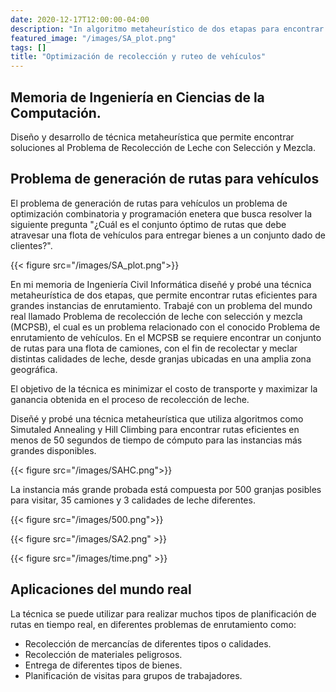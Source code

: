 ```yaml
---
date: 2020-12-17T12:00:00-04:00
description: "In algoritmo metaheurístico de dos etapas para encontrar rutas eficientes para una flota de vehículos"
featured_image: "/images/SA_plot.png"
tags: []
title: "Optimización de recolección y ruteo de vehículos"
---
```

## Memoria de Ingeniería en Ciencias de la Computación.

Diseño y desarrollo de técnica metaheurística que permite encontrar soluciones al Problema de Recolección de Leche con Selección y Mezcla.

## Problema de generación de rutas para vehículos

El problema de generación de rutas para vehículos un problema de optimización combinatoria y programación enetera que busca resolver la siguiente pregunta "¿Cuál es el conjunto óptimo de rutas que debe atravesar una flota de vehículos para entregar bienes a un conjunto dado de clientes?".

{{< figure src="/images/SA_plot.png">}}

En mi memoria de Ingeniería Civil Informática diseñé y probé una técnica metaheurística de dos etapas, que permite encontrar rutas eficientes para grandes instancias de enrutamiento.
Trabajé con un problema del mundo real llamado Problema de recolección de leche con selección y mezcla (MCPSB), el cual es un problema relacionado con el conocido Problema de enrutamiento de vehículos. En el MCPSB se requiere encontrar un conjunto de rutas para una flota de camiones, con el fin de recolectar y meclar distintas calidades de leche, desde granjas ubicadas en una amplia zona geográfica.

El objetivo de la técnica es minimizar el costo de transporte y maximizar la ganancia obtenida en el proceso de recolección de leche.

Diseñé y probé una técnica metaheurística que utiliza algoritmos como Simutaled Annealing y Hill Climbing para encontrar rutas eficientes en menos de 50 segundos de tiempo de cómputo para las instancias más grandes disponibles.

{{< figure src="/images/SAHC.png">}}

La instancia más grande probada está compuesta por 500 granjas posibles para visitar, 35 camiones y 3 calidades de leche diferentes.

{{< figure src="/images/500.png">}}

{{< figure src="/images/SA2.png" >}}

{{< figure src="/images/time.png" >}}

## Aplicaciones del mundo real

La técnica se puede utilizar para realizar muchos tipos de planificación de rutas en tiempo real, en diferentes problemas de enrutamiento como:
* Recolección de mercancías de diferentes tipos o calidades.
* Recolección de materiales peligrosos.
* Entrega de diferentes tipos de bienes.
* Planificación de visitas para grupos de trabajadores.